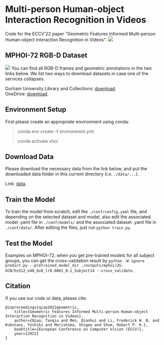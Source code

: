 # Multi-person Human-object Interaction Recognition in Videos
Code for the ECCV'22 paper "Geometric Features Informed Multi-person Human-object Interaction Recognition in Videos".
![](figures/framework.png)

## MPHOI-72 RGB-D Dataset
![](figures/geometric_features.png)
You can find all RGB-D frames and geometric annotations in the two links below. We list two ways to download datasets in case one of the services collapses.

Durham University Library and Collections: [download](https://collections.durham.ac.uk/collections/r19g54xh706).  
OneDrive: [download](https://lidur-my.sharepoint.com/:f:/g/personal/qtq_l1997i_com/ElOCjU287VtDqMWwDgsuEGsBLpLWagi8xCwTzWRfMCMeOw?e=dlcbGb). 

## Environment Setup
First please create an appropriate environment using conda: 

> conda env create -f environment.yml

> conda activate vhoi

## Download Data
Please download the necessary data from the link below, and put the 
downloaded data folder in this current directory (i.e. `./data/...`).

Link: [data](https://drive.google.com/drive/folders/1yfwItIoQrAnbnk5GTjbbfN8Ls8Ybl_hr?usp=sharing).

## Train the Model
To train the model from scratch, edit the `./conf/config.yaml` file, and depending on the selected dataset and model, also 
edit the associated model .yaml file in `./conf/models/` and the associated dataset .yaml file in `./conf/data/`. After 
editing the files, just run `python train.py`.

## Test the Model
Examples on MPHOI-72: when you get pre-trained models for all subject groups, you can get the cross-validation result by `python -W ignore predict.py --pretrained_model_dir ./outputs/mphoi/2G-GCN/hs512_e40_bs8_lr0.0001_0.1_Subject14 --cross_validate`.

## Citation
If you use our code or data, please cite:
```
@inproceedings{qiao2022geometric,
    title={Geometric Features Informed Multi-person Human-object Interaction Recognition in Videos},
    author={Qiao, Tanqiu and Men, Qianhui and Li, Frederick W. B. and Kubotani, Yoshiki and Morishima, Shigeo and Shum, Hubert P. H.},
    booktitle={European Conference on Computer Vision (ECCV)},
    year={2022}
}
```
